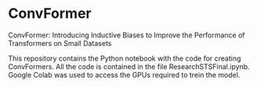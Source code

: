 # ConvFormer
ConvFormer: Introducing Inductive Biases to Improve the Performance of Transformers on Small Datasets

This repository contains the Python notebook with the code for creating ConvFormers. All the code is contained in the file ResearchSTSFinal.ipynb. Google Colab was used to access the GPUs required to trein the model.
